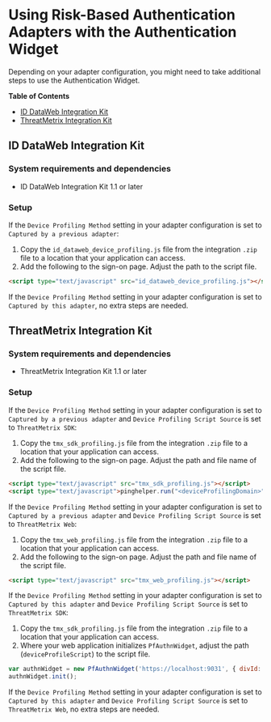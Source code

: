 # Using Risk-Based Authentication Adapters with the Authentication Widget

Depending on your adapter configuration, you might need to take additional steps to use the Authentication Widget.

**Table of Contents**
- [ID DataWeb Integration Kit](#id-dataweb-integration-kit)
- [ThreatMetrix Integration Kit](#threatmetrix-integration-kit)

## ID DataWeb Integration Kit

### System requirements and dependencies

* ID DataWeb Integration Kit 1.1 or later

### Setup

If the `Device Profiling Method` setting in your adapter configuration is set to `Captured by a previous adapter`:
1. Copy the `id_dataweb_device_profiling.js` file from the integration `.zip` file to a location that your application can access.
2. Add the following to the sign-on page. Adjust the path to the script file.
```html
<script type="text/javascript" src="id_dataweb_device_profiling.js"></script>
```
If the `Device Profiling Method` setting in your adapter configuration is set to `Captured by this adapter`, no extra steps are needed.

## ThreatMetrix Integration Kit

### System requirements and dependencies

* ThreatMetrix Integration Kit 1.1 or later

### Setup

If the `Device Profiling Method` setting in your adapter configuration is set to `Captured by a previous adapter` and `Device Profiling Script Source` is set to `ThreatMetrix SDK`:
1. Copy the `tmx_sdk_profiling.js` file from the integration `.zip` file to a location that your application can access.
2. Add the following to the sign-on page. Adjust the path and file name of the script file.
```html
<script type="text/javascript" src="tmx_sdk_profiling.js"></script>
<script type="text/javascript">pinghelper.run("<deviceProfilingDomain>", "<orgId>");</script>
```
If the `Device Profiling Method` setting in your adapter configuration is set to `Captured by a previous adapter` and `Device Profiling Script Source` is set to `ThreatMetrix Web`:
1. Copy the `tmx_web_profiling.js` file from the integration `.zip` file to a location that your application can access.
2. Add the following to the sign-on page. Adjust the path and file name of the script file.
```html
<script type="text/javascript" src="tmx_web_profiling.js"></script>
```
If the `Device Profiling Method` setting in your adapter configuration is set to `Captured by this adapter` and `Device Profiling Script Source` is set to `ThreatMetrix SDK`:
1. Copy the `tmx_sdk_profiling.js` file from the integration `.zip` file to a location that your application can access.
2. Where your web application initializes `PfAuthnWidget`, adjust the path (`deviceProfileScript`) to the script file.
```javascript
var authnWidget = new PfAuthnWidget('https://localhost:9031', { divId: 'authnwidget', deviceProfileScript: './tmx_sdk_profiling.js' });
authnWidget.init();
```
If the `Device Profiling Method` setting in your adapter configuration is set to `Captured by this adapter` and `Device Profiling Script Source` is set to `ThreatMetrix Web`, no extra steps are needed.